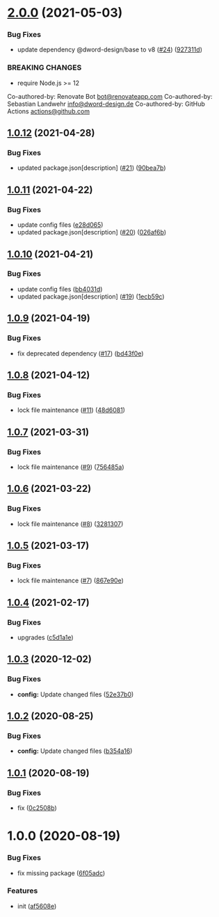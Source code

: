 # [2.0.0](https://github.com/dword-design/nuxt-server-link/compare/v1.0.12...v2.0.0) (2021-05-03)


### Bug Fixes

* update dependency @dword-design/base to v8 ([#24](https://github.com/dword-design/nuxt-server-link/issues/24)) ([927311d](https://github.com/dword-design/nuxt-server-link/commit/927311df38ba9b4de0387a3064e093d3d9cd1ab9))


### BREAKING CHANGES

* require Node.js >= 12

Co-authored-by: Renovate Bot <bot@renovateapp.com>
Co-authored-by: Sebastian Landwehr <info@dword-design.de>
Co-authored-by: GitHub Actions <actions@github.com>

## [1.0.12](https://github.com/dword-design/nuxt-server-link/compare/v1.0.11...v1.0.12) (2021-04-28)


### Bug Fixes

* updated package.json[description] ([#21](https://github.com/dword-design/nuxt-server-link/issues/21)) ([90bea7b](https://github.com/dword-design/nuxt-server-link/commit/90bea7bc1ac492075dfb45349e668402171d394c))

## [1.0.11](https://github.com/dword-design/nuxt-server-link/compare/v1.0.10...v1.0.11) (2021-04-22)


### Bug Fixes

* update config files ([e28d065](https://github.com/dword-design/nuxt-server-link/commit/e28d06572bfb7077d381cce34a0b1fc28465f38b))
* updated package.json[description] ([#20](https://github.com/dword-design/nuxt-server-link/issues/20)) ([026af6b](https://github.com/dword-design/nuxt-server-link/commit/026af6b8023af88841490c62b707a1a7b9c5d443))

## [1.0.10](https://github.com/dword-design/nuxt-server-link/compare/v1.0.9...v1.0.10) (2021-04-21)


### Bug Fixes

* update config files ([bb4031d](https://github.com/dword-design/nuxt-server-link/commit/bb4031dea97007ea93485d635041d0375bcfa6a0))
* updated package.json[description] ([#19](https://github.com/dword-design/nuxt-server-link/issues/19)) ([1ecb59c](https://github.com/dword-design/nuxt-server-link/commit/1ecb59c5eef695ebfb17853e2d476f04252b95a9))

## [1.0.9](https://github.com/dword-design/nuxt-server-link/compare/v1.0.8...v1.0.9) (2021-04-19)


### Bug Fixes

* fix deprecated dependency ([#17](https://github.com/dword-design/nuxt-server-link/issues/17)) ([bd43f0e](https://github.com/dword-design/nuxt-server-link/commit/bd43f0e0192b3cf567fdaa49f44010e22b792600))

## [1.0.8](https://github.com/dword-design/nuxt-server-link/compare/v1.0.7...v1.0.8) (2021-04-12)


### Bug Fixes

* lock file maintenance ([#11](https://github.com/dword-design/nuxt-server-link/issues/11)) ([48d6081](https://github.com/dword-design/nuxt-server-link/commit/48d6081d2be1668edbb7cba60f11505d932d56ac))

## [1.0.7](https://github.com/dword-design/nuxt-server-link/compare/v1.0.6...v1.0.7) (2021-03-31)


### Bug Fixes

* lock file maintenance ([#9](https://github.com/dword-design/nuxt-server-link/issues/9)) ([756485a](https://github.com/dword-design/nuxt-server-link/commit/756485a77129799b0e9b174bd3b9b1b312cb4b6b))

## [1.0.6](https://github.com/dword-design/nuxt-server-link/compare/v1.0.5...v1.0.6) (2021-03-22)


### Bug Fixes

* lock file maintenance ([#8](https://github.com/dword-design/nuxt-server-link/issues/8)) ([3281307](https://github.com/dword-design/nuxt-server-link/commit/3281307dbf6679dd330621b3e6b60363757f43b9))

## [1.0.5](https://github.com/dword-design/nuxt-server-link/compare/v1.0.4...v1.0.5) (2021-03-17)


### Bug Fixes

* lock file maintenance ([#7](https://github.com/dword-design/nuxt-server-link/issues/7)) ([867e90e](https://github.com/dword-design/nuxt-server-link/commit/867e90ebbb7aa80cce5ea3ad6604a26808922a5c))

## [1.0.4](https://github.com/dword-design/nuxt-server-link/compare/v1.0.3...v1.0.4) (2021-02-17)


### Bug Fixes

* upgrades ([c5d1a1e](https://github.com/dword-design/nuxt-server-link/commit/c5d1a1e7d1b4eefbbfa75b935b5552967849749e))

## [1.0.3](https://github.com/dword-design/nuxt-server-link/compare/v1.0.2...v1.0.3) (2020-12-02)


### Bug Fixes

* **config:** Update changed files ([52e37b0](https://github.com/dword-design/nuxt-server-link/commit/52e37b08386a00a38e1a0a95314466ab4298a310))

## [1.0.2](https://github.com/dword-design/nuxt-server-link/compare/v1.0.1...v1.0.2) (2020-08-25)


### Bug Fixes

* **config:** Update changed files ([b354a16](https://github.com/dword-design/nuxt-server-link/commit/b354a16ec8c917a7e0c8a702cedba0ec55c425e3))

## [1.0.1](https://github.com/dword-design/nuxt-server-link/compare/v1.0.0...v1.0.1) (2020-08-19)


### Bug Fixes

* fix ([0c2508b](https://github.com/dword-design/nuxt-server-link/commit/0c2508b75ff3db05dcbc1bea5b27493b379f856c))

# 1.0.0 (2020-08-19)


### Bug Fixes

* fix missing package ([6f05adc](https://github.com/dword-design/nuxt-server-link/commit/6f05adce79a88f1448bde747687606149ee27a18))


### Features

* init ([af5608e](https://github.com/dword-design/nuxt-server-link/commit/af5608e8d4132b56e96b6e5dc20c2b51be549620))
